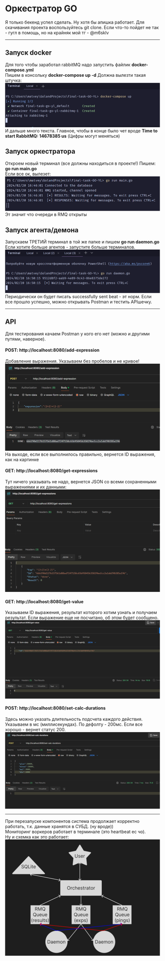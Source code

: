 <h1>Оркестратор GO</h1>
Я только бекенд успел сделать. Ну хотя бы апишка работает. Для скачивания проекта воспользуйтесь git clone. Если что-то пойдет не так - гугл в помощь, но на крайняк мой тг - @m6sklv
<hr><h2>Запуск docker</h2>
Для того чтобы заработал rabbitMQ надо запустить файлик <strong>docker-compose.yml</strong>
<br>Пишем в консольку <strong>docker-compose up -d</strong>
Должна вылезти такая штучка: <img src="doc_images/img.png">
И дальше много текста. Главное, чтобы в конце было чет вроде
<strong>Time to start RabbitMQ: 14678385 us</strong> (Цифры могут меняться)
<h2>Запуск оркестратора</h2>
Откроем новый терминал (все должны находиться в проекте!)
Пишем: <strong>go run main.go</strong> <br>
Если все ок, вылезет:
<img src="doc_images/img_1.png">
Эт значит что очереди в RMQ открыты
<h2>Запуск агента/демона</h2>
Запускаем ТРЕТИЙ терминал в той же папке и пишем <strong>go run daemon.go</strong> <br>
Если хотите больше агентов - запустите больше терминалов.
<img src="doc_images/img_2.png">
Периодически он будет писать successfully sent beat - эт норм.
Если все прошло успешно, можно открывать Postman и тестить APIшечку.
<hr><h2>API</h2>
Для тестирования качаем Postman у кого его нет (можно и другими путями, наверное).
<h4>POST: http://localhost:8080/add-expression</h4>
Добавление выражения. Указываем без пробелов и не кривое!
<img src="doc_images/img_4.png">
На выходе, если все выполнилось правильно, вернется ID выражения, как на картинке
<h4>GET: http://localhost:8080/get-expressions</h4>
Тут ничего указывать не надо, вернется JSON со всеми сохраненными выражениями и их данными:
<img src="doc_images/img_3.png">
<h4>GET: http://localhost:8080/get-value</h4>
Указываем ID выражения, результат которого хотим узнать и получаем результат.
Если выражение еще не посчитано, об этом будет сообщено.
<img src="doc_images/img_5.png">
<h4>POST: http://localhost:8080/set-calc-durations</h4>
Здесь можно указать длительность подсчета каждого действия. Указываем в мс (миллисекундах). По дефолту - 200мс.
Если все хорошо - вернет статус 200.
<img src="doc_images/img_6.png">
<hr>
При перезапуске компонентов система продолжает корректно работать, т.к. данные хранятся в СУБД. (ну вроде))
<br>Мониторинг воркеров работает в терминале (это heartbeat ес чо).
<br> Ну и схемка как это работает:
<img src="doc_images/schema.png">
